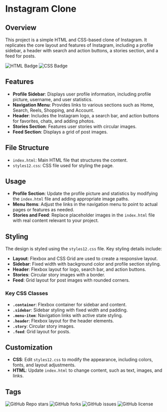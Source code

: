 # Instagram Clone

## Overview

This project is a simple HTML and CSS-based clone of Instagram. It replicates the core layout and features of Instagram, including a profile sidebar, a header with search and action buttons, a stories section, and a feed for posts.

![HTML Badge](https://img.shields.io/badge/HTML-5-red)
![CSS Badge](https://img.shields.io/badge/CSS-3-blue)

## Features

- **Profile Sidebar**: Displays user profile information, including profile picture, username, and user statistics.
- **Navigation Menu**: Provides links to various sections such as Home, Search, Reels, Shopping, and Account.
- **Header**: Includes the Instagram logo, a search bar, and action buttons for favorites, chats, and adding photos.
- **Stories Section**: Features user stories with circular images.
- **Feed Section**: Displays a grid of post images.

## File Structure

- `index.html`: Main HTML file that structures the content.
- `styles12.css`: CSS file used for styling the page.

## Usage

- **Profile Section**: Update the profile picture and statistics by modifying the `index.html` file and adding appropriate image paths.
- **Menu Items**: Adjust the links in the navigation menu to point to actual pages or features as needed.
- **Stories and Feed**: Replace placeholder images in the `index.html` file with real content relevant to your project.

## Styling

The design is styled using the `styles12.css` file. Key styling details include:

- **Layout**: Flexbox and CSS Grid are used to create a responsive layout.
- **Sidebar**: Fixed width with background color and profile section styling.
- **Header**: Flexbox layout for logo, search bar, and action buttons.
- **Stories**: Circular story images with a border.
- **Feed**: Grid layout for post images with rounded corners.

### Key CSS Classes

- **`.container`**: Flexbox container for sidebar and content.
- **`.sidebar`**: Sidebar styling with fixed width and padding.
- **`.menu-item`**: Navigation links with active state styling.
- **`.header`**: Flexbox layout for the header elements.
- **`.story`**: Circular story images.
- **`.feed`**: Grid layout for posts.

## Customization

- **CSS**: Edit `styles12.css` to modify the appearance, including colors, fonts, and layout adjustments.
- **HTML**: Update `index.html` to change content, such as text, images, and links.

## Tags

![GitHub Repo stars](https://img.shields.io/github/stars/ashutosh-cm/replica?style=social)
![GitHub forks](https://img.shields.io/github/forks/ashutosh-cm/replica?style=social)
![GitHub issues](https://img.shields.io/github/issues/ashutosh-cm/replica)
![GitHub license](https://img.shields.io/github/license/ashutosh-cm/replica)
